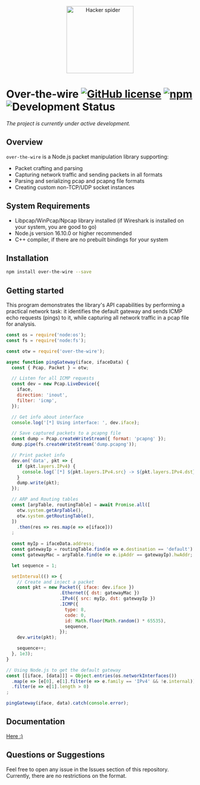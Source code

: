 <p align='center'>
  <img src='assets/s1.svg' width='180' alt='Hacker spider'>
</p>


# Over-the-wire [![GitHub license](https://img.shields.io/github/license/vaguue/over-the-wire?style=flat)](https://github.com/vaguue/over-the-wire/blob/main/LICENSE) [![npm](https://img.shields.io/npm/v/over-the-wire)](https://www.npmjs.com/package/over-the-wire) ![Development Status](https://img.shields.io/badge/status-in_development-orange)

*The project is currently under active development.*

## Overview
`over-the-wire` is a Node.js packet manipulation library supporting:
- Packet crafting and parsing
- Capturing network traffic and sending packets in all formats
- Parsing and serializing pcap and pcapng file formats
- Creating custom non-TCP/UDP socket instances

## System Requirements
- Libpcap/WinPcap/Npcap library installed (if Wireshark is installed on your system, you are good to go)
- Node.js version 16.10.0 or higher recommended
- C++ compiler, if there are no prebuilt bindings for your system

## Installation

```bash
npm install over-the-wire --save
```

## Getting started
This program demonstrates the library's API capabilities by performing a practical network task: it identifies the default gateway and sends ICMP echo requests (pings) to it, while capturing all network traffic in a pcap file for analysis.
```javascript
const os = require('node:os');
const fs = require('node:fs');

const otw = require('over-the-wire');

async function pingGateway(iface, ifaceData) {
  const { Pcap, Packet } = otw;

  // Listen for all ICMP requests
  const dev = new Pcap.LiveDevice({
    iface,
    direction: 'inout',
    filter: 'icmp',
  });

  // Get info about interface
  console.log('[*] Using interface: ', dev.iface);

  // Save captured packets to a pcapng file
  const dump = Pcap.createWriteStream({ format: 'pcapng' });
  dump.pipe(fs.createWriteStream('dump.pcapng'));

  // Print packet info
  dev.on('data', pkt => {
    if (pkt.layers.IPv4) {
      console.log(`[*] ${pkt.layers.IPv4.src} -> ${pkt.layers.IPv4.dst} (${pkt.layers.ICMP.type})`);
    }
    dump.write(pkt);
  });

  // ARP and Routing tables
  const [arpTable, routingTable] = await Promise.all([
    otw.system.getArpTable(),
    otw.system.getRoutingTable(),
  ])
    .then(res => res.map(e => e[iface]))
  ;
  
  const myIp = ifaceData.address;
  const gatewayIp = routingTable.find(e => e.destination == 'default').gateway;
  const gatewayMac = arpTable.find(e => e.ipAddr == gatewayIp).hwAddr;

  let sequence = 1;

  setInterval(() => {
    // Create and inject a packet
    const pkt = new Packet({ iface: dev.iface })
                    .Ethernet({ dst: gatewayMac })
                    .IPv4({ src: myIp, dst: gatewayIp })
                    .ICMP({ 
                      type: 8,
                      code: 0,
                      id: Math.floor(Math.random() * 65535),
                      sequence,
                    });
    dev.write(pkt);

    sequence++;
  }, 1e3);
}

// Using Node.js to get the default gateway
const [[iface, [data]]] = Object.entries(os.networkInterfaces())
  .map(e => [e[0], e[1].filter(e => e.family == 'IPv4' && !e.internal)])
  .filter(e => e[1].length > 0)
;

pingGateway(iface, data).catch(console.error);
```

## Documentation

[Here :)](https://vaguue.github.io/over-the-wire)

## Questions or Suggestions
Feel free to open any issue in the Issues section of this repository. Currently, there are no restrictions on the format.
